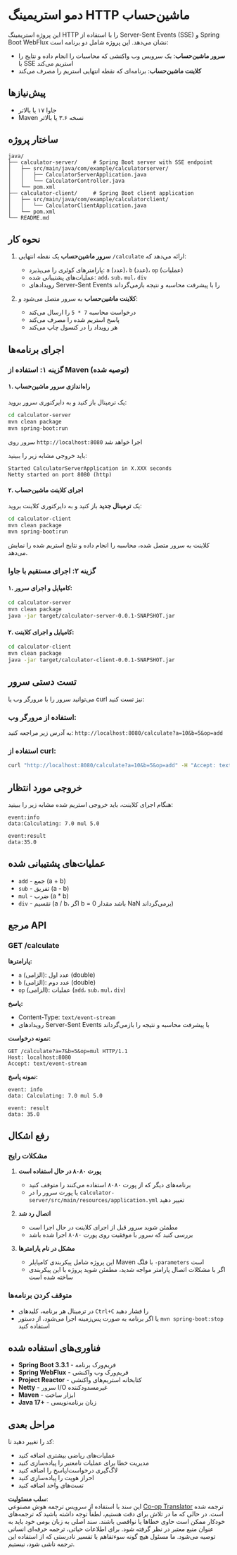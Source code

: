 <!--
CO_OP_TRANSLATOR_METADATA:
{
  "original_hash": "acd4010e430da00946a154f62847a169",
  "translation_date": "2025-07-13T21:08:11+00:00",
  "source_file": "03-GettingStarted/06-http-streaming/solution/java/README.md",
  "language_code": "fa"
}
-->
# دمو استریمینگ HTTP ماشین‌حساب

این پروژه استریمینگ HTTP را با استفاده از Server-Sent Events (SSE) و Spring Boot WebFlux نشان می‌دهد. این پروژه شامل دو برنامه است:

- **سرور ماشین‌حساب**: یک سرویس وب واکنشی که محاسبات را انجام داده و نتایج را با SSE استریم می‌کند
- **کلاینت ماشین‌حساب**: برنامه‌ای که نقطه انتهایی استریم را مصرف می‌کند

## پیش‌نیازها

- جاوا ۱۷ یا بالاتر
- Maven نسخه ۳.۶ یا بالاتر

## ساختار پروژه

```
java/
├── calculator-server/     # Spring Boot server with SSE endpoint
│   ├── src/main/java/com/example/calculatorserver/
│   │   ├── CalculatorServerApplication.java
│   │   └── CalculatorController.java
│   └── pom.xml
├── calculator-client/     # Spring Boot client application
│   ├── src/main/java/com/example/calculatorclient/
│   │   └── CalculatorClientApplication.java
│   └── pom.xml
└── README.md
```

## نحوه کار

1. **سرور ماشین‌حساب** یک نقطه انتهایی `/calculate` ارائه می‌دهد که:
   - پارامترهای کوئری را می‌پذیرد: `a` (عدد)، `b` (عدد)، `op` (عملیات)
   - عملیات‌های پشتیبانی شده: `add`، `sub`، `mul`، `div`
   - رویدادهای Server-Sent Events را با پیشرفت محاسبه و نتیجه بازمی‌گرداند

2. **کلاینت ماشین‌حساب** به سرور متصل می‌شود و:
   - درخواست محاسبه `7 * 5` را ارسال می‌کند
   - پاسخ استریم شده را مصرف می‌کند
   - هر رویداد را در کنسول چاپ می‌کند

## اجرای برنامه‌ها

### گزینه ۱: استفاده از Maven (توصیه شده)

#### ۱. راه‌اندازی سرور ماشین‌حساب

یک ترمینال باز کنید و به دایرکتوری سرور بروید:

```bash
cd calculator-server
mvn clean package
mvn spring-boot:run
```

سرور روی `http://localhost:8080` اجرا خواهد شد

باید خروجی مشابه زیر را ببینید:
```
Started CalculatorServerApplication in X.XXX seconds
Netty started on port 8080 (http)
```

#### ۲. اجرای کلاینت ماشین‌حساب

یک **ترمینال جدید** باز کنید و به دایرکتوری کلاینت بروید:

```bash
cd calculator-client
mvn clean package
mvn spring-boot:run
```

کلاینت به سرور متصل شده، محاسبه را انجام داده و نتایج استریم شده را نمایش می‌دهد.

### گزینه ۲: اجرای مستقیم با جاوا

#### ۱. کامپایل و اجرای سرور:

```bash
cd calculator-server
mvn clean package
java -jar target/calculator-server-0.0.1-SNAPSHOT.jar
```

#### ۲. کامپایل و اجرای کلاینت:

```bash
cd calculator-client
mvn clean package
java -jar target/calculator-client-0.0.1-SNAPSHOT.jar
```

## تست دستی سرور

می‌توانید سرور را با مرورگر وب یا curl نیز تست کنید:

### استفاده از مرورگر وب:
به آدرس زیر مراجعه کنید: `http://localhost:8080/calculate?a=10&b=5&op=add`

### استفاده از curl:
```bash
curl "http://localhost:8080/calculate?a=10&b=5&op=add" -H "Accept: text/event-stream"
```

## خروجی مورد انتظار

هنگام اجرای کلاینت، باید خروجی استریم شده مشابه زیر را ببینید:

```
event:info
data:Calculating: 7.0 mul 5.0

event:result
data:35.0
```

## عملیات‌های پشتیبانی شده

- `add` - جمع (a + b)
- `sub` - تفریق (a - b)
- `mul` - ضرب (a * b)
- `div` - تقسیم (a / b، اگر b = 0 باشد مقدار NaN برمی‌گرداند)

## مرجع API

### GET /calculate

**پارامترها:**
- `a` (الزامی): عدد اول (double)
- `b` (الزامی): عدد دوم (double)
- `op` (الزامی): عملیات (`add`، `sub`، `mul`، `div`)

**پاسخ:**
- Content-Type: `text/event-stream`
- رویدادهای Server-Sent Events با پیشرفت محاسبه و نتیجه را بازمی‌گرداند

**نمونه درخواست:**
```
GET /calculate?a=7&b=5&op=mul HTTP/1.1
Host: localhost:8080
Accept: text/event-stream
```

**نمونه پاسخ:**
```
event: info
data: Calculating: 7.0 mul 5.0

event: result
data: 35.0
```

## رفع اشکال

### مشکلات رایج

1. **پورت ۸۰۸۰ در حال استفاده است**
   - برنامه‌های دیگر که از پورت ۸۰۸۰ استفاده می‌کنند را متوقف کنید
   - یا پورت سرور را در `calculator-server/src/main/resources/application.yml` تغییر دهید

2. **اتصال رد شد**
   - مطمئن شوید سرور قبل از اجرای کلاینت در حال اجرا است
   - بررسی کنید که سرور با موفقیت روی پورت ۸۰۸۰ اجرا شده باشد

3. **مشکل در نام پارامترها**
   - این پروژه شامل پیکربندی کامپایلر Maven با فلگ `-parameters` است
   - اگر با مشکلات اتصال پارامتر مواجه شدید، مطمئن شوید پروژه با این پیکربندی ساخته شده است

### متوقف کردن برنامه‌ها

- در ترمینال هر برنامه، کلیدهای `Ctrl+C` را فشار دهید
- یا اگر برنامه به صورت پس‌زمینه اجرا می‌شود، از دستور `mvn spring-boot:stop` استفاده کنید

## فناوری‌های استفاده شده

- **Spring Boot 3.3.1** - فریم‌ورک برنامه
- **Spring WebFlux** - فریم‌ورک وب واکنشی
- **Project Reactor** - کتابخانه استریم‌های واکنشی
- **Netty** - سرور I/O غیرمسدودکننده
- **Maven** - ابزار ساخت
- **Java 17+** - زبان برنامه‌نویسی

## مراحل بعدی

کد را تغییر دهید تا:
- عملیات‌های ریاضی بیشتری اضافه کنید
- مدیریت خطا برای عملیات نامعتبر را پیاده‌سازی کنید
- لاگ‌گیری درخواست/پاسخ را اضافه کنید
- احراز هویت را پیاده‌سازی کنید
- تست‌های واحد اضافه کنید

**سلب مسئولیت**:  
این سند با استفاده از سرویس ترجمه هوش مصنوعی [Co-op Translator](https://github.com/Azure/co-op-translator) ترجمه شده است. در حالی که ما در تلاش برای دقت هستیم، لطفاً توجه داشته باشید که ترجمه‌های خودکار ممکن است حاوی خطاها یا نواقصی باشند. سند اصلی به زبان بومی خود باید به عنوان منبع معتبر در نظر گرفته شود. برای اطلاعات حیاتی، ترجمه حرفه‌ای انسانی توصیه می‌شود. ما مسئول هیچ گونه سوءتفاهم یا تفسیر نادرستی که از استفاده این ترجمه ناشی شود، نیستیم.